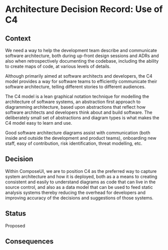 <!-- Morgan Stanley makes this available to you under the Apache License, Version 2.0 (the "License"). You may obtain a copy of the License at http://www.apache.org/licenses/LICENSE-2.0. See the NOTICE file distributed with this work for additional information regarding copyright ownership. Unless required by applicable law or agreed to in writing, software distributed under the License is distributed on an "AS IS" BASIS, WITHOUT WARRANTIES OR CONDITIONS OF ANY KIND, either express or implied. See the License for the specific language governing permissions and limitations under the License. -->

# Architecture Decision Record: Use of C4

## Context

We need a way to help the development team describe and communicate software architecture, both during up-front design sessions and ADRs and also when retrospectively documenting the codebase, including the ability to create maps of code, at various levels of details.

Although primarily aimed at software architects and developers, the C4 model provides a way for software teams to efficiently communicate their software architecture, telling different stories to different audiences.

The C4 model is a lean graphical notation technique for modelling the architecture of software systems, an abstraction first approach to diagramming architecture, based upon abstractions that reflect how software architects and developers think about and build software. The deliberately small set of abstractions and diagram types is what makes the C4 model easy to learn and use.

Good software architecture diagrams assist with communication (both inside and outside the development and product teams), onboarding new staff, easy of contribution, risk identification, threat modelling, etc.

## Decision

Within ComposeUI, we are to position C4 as the preferred way to capture system architecture and how it is deployed, both as a a means to creating consistent and easily to understand diagrams as code that can live in the source control, and also as a data model that can be used to feed static analysis systems thereby reducing the overhead for developers and improving accuracy of the decisions and suggestions of those systems.

## Status

Proposed

## Consequences
